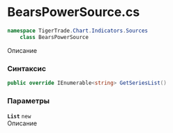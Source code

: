 
# BearsPowerSource.cs
```csharp
namespace TigerTrade.Chart.Indicators.Sources  
    class BearsPowerSource
```

Описание

### Синтаксис
```csharp
public override IEnumerable<string> GetSeriesList()
```

### Параметры
**`List`** `new`  
 Описание  
  

                    
                    